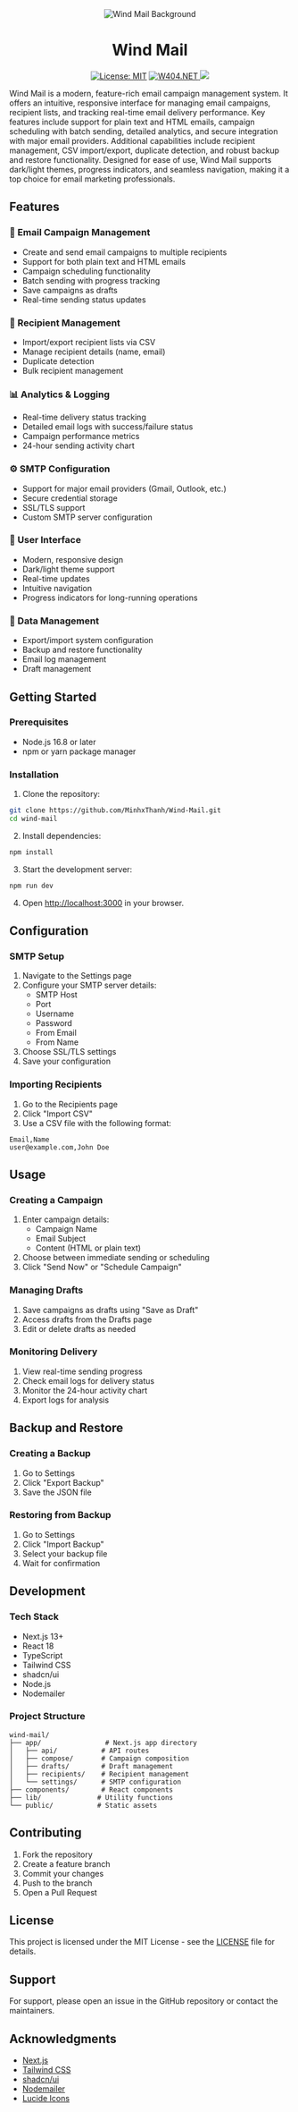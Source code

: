 <div align="center">
<img src="https://raw.githubusercontent.com/MinhxThanh/Wind-Mail/refs/heads/main/public/images/image_background.png" alt="Wind Mail Background" style="max-height: 400px; width: auto;"/>
</div>
  <div align="center">

# Wind Mail

  
<p align="center">
  
  [![License: MIT](https://img.shields.io/badge/license-MIT-blue)](LICENSE)
  <a href="https://w404.net/">
    <img src="https://img.shields.io/badge/by-W404.NET-purple.svg" alt="W404.NET">
  </a>
<img src="https://api.visitorbadge.io/api/VisitorHit?user=MinhxThanh&repo=Wind-Mail&countColor=%237B1E7A" style="max-height: 20px " />
</p>
      


</div>

Wind Mail is a modern, feature-rich email campaign management system. It offers an intuitive, responsive interface for managing email campaigns, recipient lists, and tracking real-time email delivery performance. Key features include support for plain text and HTML emails, campaign scheduling with batch sending, detailed analytics, and secure integration with major email providers. Additional capabilities include recipient management, CSV import/export, duplicate detection, and robust backup and restore functionality. Designed for ease of use, Wind Mail supports dark/light themes, progress indicators, and seamless navigation, making it a top choice for email marketing professionals.


## Features
### 📧 Email Campaign Management
- Create and send email campaigns to multiple recipients
- Support for both plain text and HTML emails
- Campaign scheduling functionality
- Batch sending with progress tracking
- Save campaigns as drafts
- Real-time sending status updates

### 👥 Recipient Management
- Import/export recipient lists via CSV
- Manage recipient details (name, email)
- Duplicate detection
- Bulk recipient management

### 📊 Analytics & Logging
- Real-time delivery status tracking
- Detailed email logs with success/failure status
- Campaign performance metrics
- 24-hour sending activity chart

### ⚙️ SMTP Configuration
- Support for major email providers (Gmail, Outlook, etc.)
- Secure credential storage
- SSL/TLS support
- Custom SMTP server configuration

### 🎨 User Interface
- Modern, responsive design
- Dark/light theme support
- Real-time updates
- Intuitive navigation
- Progress indicators for long-running operations

### 💾 Data Management
- Export/import system configuration
- Backup and restore functionality
- Email log management
- Draft management

## Getting Started

### Prerequisites
- Node.js 16.8 or later
- npm or yarn package manager

### Installation

1. Clone the repository:
```bash
git clone https://github.com/MinhxThanh/Wind-Mail.git
cd wind-mail
```

2. Install dependencies:
```bash
npm install
```

3. Start the development server:
```bash
npm run dev
```

4. Open [http://localhost:3000](http://localhost:3000) in your browser.

## Configuration

### SMTP Setup

1. Navigate to the Settings page
2. Configure your SMTP server details:
   - SMTP Host
   - Port
   - Username
   - Password
   - From Email
   - From Name
3. Choose SSL/TLS settings
4. Save your configuration

### Importing Recipients

1. Go to the Recipients page
2. Click "Import CSV"
3. Use a CSV file with the following format:
```csv
Email,Name
user@example.com,John Doe
```

## Usage

### Creating a Campaign

1. Enter campaign details:
   - Campaign Name
   - Email Subject
   - Content (HTML or plain text)
2. Choose between immediate sending or scheduling
3. Click "Send Now" or "Schedule Campaign"

### Managing Drafts

1. Save campaigns as drafts using "Save as Draft"
2. Access drafts from the Drafts page
3. Edit or delete drafts as needed

### Monitoring Delivery

1. View real-time sending progress
2. Check email logs for delivery status
3. Monitor the 24-hour activity chart
4. Export logs for analysis

## Backup and Restore

### Creating a Backup

1. Go to Settings
2. Click "Export Backup"
3. Save the JSON file

### Restoring from Backup

1. Go to Settings
2. Click "Import Backup"
3. Select your backup file
4. Wait for confirmation

## Development

### Tech Stack
- Next.js 13+
- React 18
- TypeScript
- Tailwind CSS
- shadcn/ui
- Node.js
- Nodemailer

### Project Structure
```
wind-mail/
├── app/                # Next.js app directory
│   ├── api/           # API routes
│   ├── compose/       # Campaign composition
│   ├── drafts/        # Draft management
│   ├── recipients/    # Recipient management
│   └── settings/      # SMTP configuration
├── components/        # React components
├── lib/              # Utility functions
└── public/           # Static assets
```

## Contributing

1. Fork the repository
2. Create a feature branch
3. Commit your changes
4. Push to the branch
5. Open a Pull Request

## License

This project is licensed under the MIT License - see the [LICENSE](LICENSE) file for details.

## Support

For support, please open an issue in the GitHub repository or contact the maintainers.

## Acknowledgments

- [Next.js](https://nextjs.org/)
- [Tailwind CSS](https://tailwindcss.com/)
- [shadcn/ui](https://ui.shadcn.com/)
- [Nodemailer](https://nodemailer.com/)
- [Lucide Icons](https://lucide.dev/)
